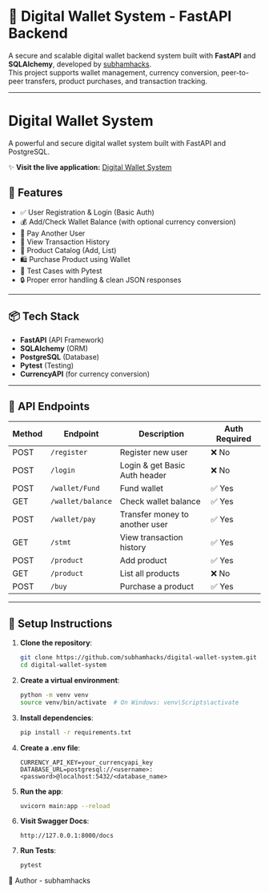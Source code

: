 # 💸 Digital Wallet System - FastAPI Backend

A secure and scalable digital wallet backend system built with **FastAPI** and **SQLAlchemy**, developed by [subhamhacks](https://github.com/subhamhacks).  
This project supports wallet management, currency conversion, peer-to-peer transfers, product purchases, and transaction tracking.

---
# Digital Wallet System

A powerful and secure digital wallet system built with FastAPI and PostgreSQL.

✨ **Visit the live application:** [Digital Wallet System](https://digital-wallet-system-fastapi-postgresql-orpe.onrender.com/docs)

## 🚀 Features

- ✅ User Registration & Login (Basic Auth)
- 💰 Add/Check Wallet Balance (with optional currency conversion)
- 🔁 Pay Another User
- 📜 View Transaction History
- 🛒 Product Catalog (Add, List)
- 🛍️ Purchase Product using Wallet
- 🧪 Test Cases with Pytest
- 🔒 Proper error handling & clean JSON responses

---

## 📦 Tech Stack

- **FastAPI** (API Framework)
- **SQLAlchemy** (ORM)
- **PostgreSQL** (Database)
- **Pytest** (Testing)
- **CurrencyAPI** (for currency conversion)

---

## 📄 API Endpoints

| Method | Endpoint         | Description                     | Auth Required |
|--------|------------------|----------------------------------|---------------|
| POST   | `/register`      | Register new user                | ❌ No         |
| POST   | `/login`         | Login & get Basic Auth header    | ❌ No         |
| POST   | `/wallet/Fund`   | Fund wallet                      | ✅ Yes        |
| GET    | `/wallet/balance`| Check wallet balance             | ✅ Yes        |
| POST   | `/wallet/pay`    | Transfer money to another user   | ✅ Yes        |
| GET    | `/stmt`          | View transaction history         | ✅ Yes        |
| POST   | `/product`       | Add product                      | ✅ Yes        |
| GET    | `/product`       | List all products                | ❌ No         |
| POST   | `/buy`           | Purchase a product               | ✅ Yes        |

---

## 🔧 Setup Instructions

1. **Clone the repository**:
   ```bash
   git clone https://github.com/subhamhacks/digital-wallet-system.git
   cd digital-wallet-system
2. **Create a virtual environment**:
   ```bash
   python -m venv venv
   source venv/bin/activate  # On Windows: venv\Scripts\activate
3. **Install dependencies**:
   ```bash
   pip install -r requirements.txt
4. **Create a .env file**:
    ```env
    CURRENCY_API_KEY=your_currencyapi_key
    DATABASE_URL=postgresql://<username>:<password>@localhost:5432/<database_name>
5. **Run the app**:
   ```bash
   uvicorn main:app --reload
6. **Visit Swagger Docs**:
   ```arduino
   http://127.0.0.1:8000/docs
7. **Run Tests**:
   ```bash
   pytest
📌 Author - subhamhacks
